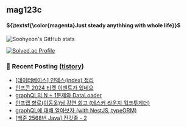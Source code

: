 ## mag123c 

#### ${\textsf{\color{magenta}Just steady anythhing with whole life}}$

![Soohyeon's GitHub stats](https://github-readme-stats.vercel.app/api?username=mag123c&show_icons=true&theme=dark)
<!--[![Solved.ac Profile](http://mazassumnida.wtf/api/v2/generate_badge?boj=diehreo)](https://solved.ac/diehreo/)-->
[![Solved.ac Profile](http://mazassumnida.wtf/api/v2/generate_badge?boj=diehreo)](https://solved.ac/diehreo/)



### 📕 Recent Posting ([tistory](https://mag1c.tistory.com))
- [[데이터베이스] 인덱스(index) 정리](https://mag1c.tistory.com/528)</br>
- [인프콘 2024  티켓 이벤트가 있네요](https://mag1c.tistory.com/527)</br>
- [graphQL의 N + 1문제와 DataLoader](https://mag1c.tistory.com/526)</br>
- [인프랩 향로(이동욱)님 강연 회고 (데스커 라운지 워크투게더)](https://mag1c.tistory.com/525)</br>
- [graphQL에 대해 알아보자 (with NestJS, typeORM)](https://mag1c.tistory.com/524)</br>
- [[백준 2568번 Java] 전깃줄 - 2](https://mag1c.tistory.com/523)</br>
